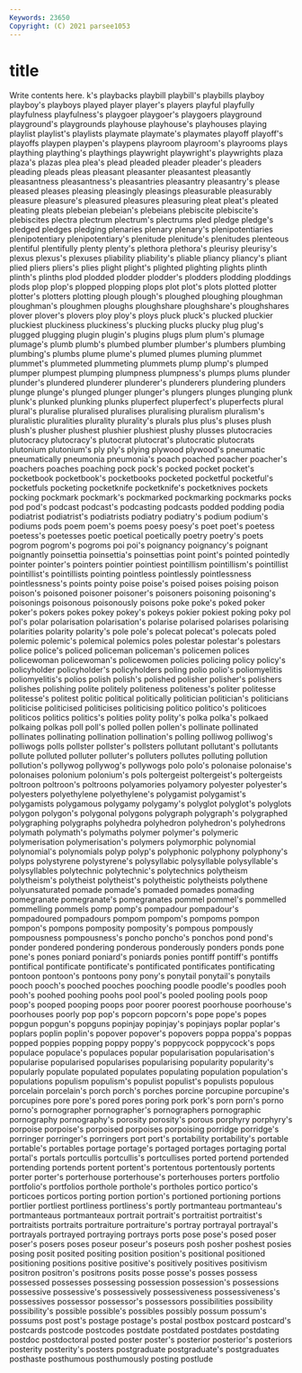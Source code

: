 ```yaml
---
Keywords: 23650
Copyright: (C) 2021 parsee1053
---
```


# title

Write contents here.
k's playbacks playbill playbill's playbills playboy
playboy's playboys played player player's players playful playfully playfulness playfulness's
playgoer playgoer's playgoers playground playground's playgrounds playhouse playhouse's playhouses playing
playlist playlist's playlists playmate playmate's playmates playoff playoff's playoffs playpen
playpen's playpens playroom playroom's playrooms plays plaything plaything's playthings playwright
playwright's playwrights plaza plaza's plazas plea plea's plead pleaded pleader
pleader's pleaders pleading pleads pleas pleasant pleasanter pleasantest pleasantly pleasantness
pleasantness's pleasantries pleasantry pleasantry's please pleased pleases pleasing pleasingly pleasings
pleasurable pleasurably pleasure pleasure's pleasured pleasures pleasuring pleat pleat's pleated
pleating pleats plebeian plebeian's plebeians plebiscite plebiscite's plebiscites plectra plectrum
plectrum's plectrums pled pledge pledge's pledged pledges pledging plenaries plenary
plenary's plenipotentiaries plenipotentiary plenipotentiary's plenitude plenitude's plenitudes plenteous plentiful plentifully
plenty plenty's plethora plethora's pleurisy pleurisy's plexus plexus's plexuses pliability
pliability's pliable pliancy pliancy's pliant plied pliers pliers's plies plight
plight's plighted plighting plights plinth plinth's plinths plod plodded plodder
plodder's plodders plodding ploddings plods plop plop's plopped plopping plops
plot plot's plots plotted plotter plotter's plotters plotting plough plough's
ploughed ploughing ploughman ploughman's ploughmen ploughs ploughshare ploughshare's ploughshares plover
plover's plovers ploy ploy's ploys pluck pluck's plucked pluckier pluckiest
pluckiness pluckiness's plucking plucks plucky plug plug's plugged plugging plugin
plugin's plugins plugs plum plum's plumage plumage's plumb plumb's plumbed
plumber plumber's plumbers plumbing plumbing's plumbs plume plume's plumed plumes
pluming plummet plummet's plummeted plummeting plummets plump plump's plumped plumper
plumpest plumping plumpness plumpness's plumps plums plunder plunder's plundered plunderer
plunderer's plunderers plundering plunders plunge plunge's plunged plunger plunger's plungers
plunges plunging plunk plunk's plunked plunking plunks pluperfect pluperfect's pluperfects
plural plural's pluralise pluralised pluralises pluralising pluralism pluralism's pluralistic pluralities
plurality plurality's plurals plus plus's pluses plush plush's plusher plushest
plushier plushiest plushy plusses plutocracies plutocracy plutocracy's plutocrat plutocrat's plutocratic
plutocrats plutonium plutonium's ply ply's plying plywood plywood's pneumatic pneumatically
pneumonia pneumonia's poach poached poacher poacher's poachers poaches poaching pock
pock's pocked pocket pocket's pocketbook pocketbook's pocketbooks pocketed pocketful pocketful's
pocketfuls pocketing pocketknife pocketknife's pocketknives pockets pocking pockmark pockmark's pockmarked
pockmarking pockmarks pocks pod pod's podcast podcast's podcasting podcasts podded
podding podia podiatrist podiatrist's podiatrists podiatry podiatry's podium podium's podiums
pods poem poem's poems poesy poesy's poet poet's poetess poetess's
poetesses poetic poetical poetically poetry poetry's poets pogrom pogrom's pogroms
poi poi's poignancy poignancy's poignant poignantly poinsettia poinsettia's poinsettias point
point's pointed pointedly pointer pointer's pointers pointier pointiest pointillism pointillism's
pointillist pointillist's pointillists pointing pointless pointlessly pointlessness pointlessness's points pointy
poise poise's poised poises poising poison poison's poisoned poisoner poisoner's
poisoners poisoning poisoning's poisonings poisonous poisonously poisons poke poke's poked
poker poker's pokers pokes pokey pokey's pokeys pokier pokiest poking
poky pol pol's polar polarisation polarisation's polarise polarised polarises polarising
polarities polarity polarity's pole pole's polecat polecat's polecats poled polemic
polemic's polemical polemics poles polestar polestar's polestars police police's policed
policeman policeman's policemen polices policewoman policewoman's policewomen policies policing policy
policy's policyholder policyholder's policyholders poling polio polio's poliomyelitis poliomyelitis's polios
polish polish's polished polisher polisher's polishers polishes polishing polite politely
politeness politeness's politer politesse politesse's politest politic political politically politician
politician's politicians politicise politicised politicises politicising politico politico's politicoes politicos
politics politics's polities polity polity's polka polka's polkaed polkaing polkas
poll poll's polled pollen pollen's pollinate pollinated pollinates pollinating pollination
pollination's polling polliwog polliwog's polliwogs polls pollster pollster's pollsters pollutant
pollutant's pollutants pollute polluted polluter polluter's polluters pollutes polluting pollution
pollution's pollywog pollywog's pollywogs polo polo's polonaise polonaise's polonaises polonium
polonium's pols poltergeist poltergeist's poltergeists poltroon poltroon's poltroons polyamories polyamory
polyester polyester's polyesters polyethylene polyethylene's polygamist polygamist's polygamists polygamous polygamy
polygamy's polyglot polyglot's polyglots polygon polygon's polygonal polygons polygraph polygraph's
polygraphed polygraphing polygraphs polyhedra polyhedron polyhedron's polyhedrons polymath polymath's polymaths
polymer polymer's polymeric polymerisation polymerisation's polymers polymorphic polynomial polynomial's polynomials
polyp polyp's polyphonic polyphony polyphony's polyps polystyrene polystyrene's polysyllabic polysyllable
polysyllable's polysyllables polytechnic polytechnic's polytechnics polytheism polytheism's polytheist polytheist's polytheistic
polytheists polythene polyunsaturated pomade pomade's pomaded pomades pomading pomegranate pomegranate's
pomegranates pommel pommel's pommelled pommelling pommels pomp pomp's pompadour pompadour's
pompadoured pompadours pompom pompom's pompoms pompon pompon's pompons pomposity pomposity's
pompous pompously pompousness pompousness's poncho poncho's ponchos pond pond's ponder
pondered pondering ponderous ponderously ponders ponds pone pone's pones poniard
poniard's poniards ponies pontiff pontiff's pontiffs pontifical pontificate pontificate's pontificated
pontificates pontificating pontoon pontoon's pontoons pony pony's ponytail ponytail's ponytails
pooch pooch's pooched pooches pooching poodle poodle's poodles pooh pooh's
poohed poohing poohs pool pool's pooled pooling pools poop poop's
pooped pooping poops poor poorer poorest poorhouse poorhouse's poorhouses poorly
pop pop's popcorn popcorn's pope pope's popes popgun popgun's popguns
popinjay popinjay's popinjays poplar poplar's poplars poplin poplin's popover popover's
popovers poppa poppa's poppas popped poppies popping poppy poppy's poppycock
poppycock's pops populace populace's populaces popular popularisation popularisation's popularise popularised
popularises popularising popularity popularity's popularly populate populated populates populating population
population's populations populism populism's populist populist's populists populous porcelain porcelain's
porch porch's porches porcine porcupine porcupine's porcupines pore pore's pored
pores poring pork pork's porn porn's porno porno's pornographer pornographer's
pornographers pornographic pornography pornography's porosity porosity's porous porphyry porphyry's porpoise
porpoise's porpoised porpoises porpoising porridge porridge's porringer porringer's porringers port
port's portability portability's portable portable's portables portage portage's portaged portages
portaging portal portal's portals portcullis portcullis's portcullises ported portend portended
portending portends portent portent's portentous portentously portents porter porter's porterhouse
porterhouse's porterhouses porters portfolio portfolio's portfolios porthole porthole's portholes portico
portico's porticoes porticos porting portion portion's portioned portioning portions portlier
portliest portliness portliness's portly portmanteau portmanteau's portmanteaus portmanteaux portrait portrait's
portraitist portraitist's portraitists portraits portraiture portraiture's portray portrayal portrayal's portrayals
portrayed portraying portrays ports pose pose's posed poser poser's posers
poses poseur poseur's poseurs posh posher poshest posies posing posit
posited positing position position's positional positioned positioning positions positive positive's
positively positives positivism positron positron's positrons posits posse posse's posses
possess possessed possesses possessing possession possession's possessions possessive possessive's possessively
possessiveness possessiveness's possessives possessor possessor's possessors possibilities possibility possibility's possible
possible's possibles possibly possum possum's possums post post's postage postage's
postal postbox postcard postcard's postcards postcode postcodes postdate postdated postdates
postdating postdoc postdoctoral posted poster poster's posterior posterior's posteriors posterity
posterity's posters postgraduate postgraduate's postgraduates posthaste posthumous posthumously posting postlude
